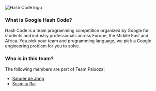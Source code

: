 ![Hash Code logo](https://storage.googleapis.com/gweb-uniblog-publish-prod/images/hashcode_hero.max-1000x1000.png)

### What is Google Hash Code?
Hash Code is a team programming competition organized by Google for students and industry professionals across Europe, the Middle East and Africa. You pick your team and programming language, we pick a Google engineering problem for you to solve. 

### Who is in this team?
The following members are part of Team Palooza:
- [Sander de Jong](https://github.com/sanderdejong)
- [Susmita Rai](https://github.com/SusmitaDumiRai)
